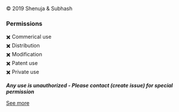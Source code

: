 © 2019 Shenuja & Subhash

### Permissions
✖️ Commerical use<br>
✖️ Distribution<br>
✖️ Modification<br>
✖️ Patent use<br>
✖️ Private use<br>

***Any use is unauthorized - Please contact (create issue) for special permission***

[See more](https://choosealicense.com/no-permission/)
